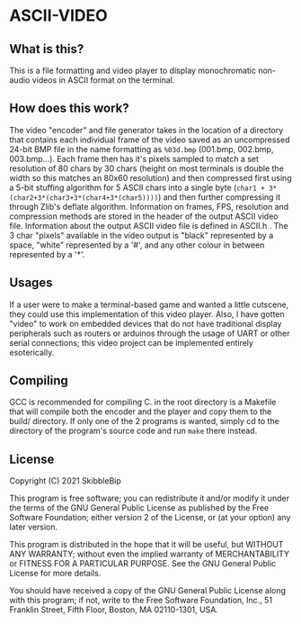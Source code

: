 # ASCII-VIDEO

## What is this?
This is a file formatting and video player to display monochromatic non-audio videos in ASCII format on the terminal. 
## How does this work? 
The video "encoder" and file generator takes in the location of a directory that contains each individual frame of the video saved as an uncompressed 24-bit BMP file in the name formatting as `%03d.bmp` (001.bmp, 002.bmp, 003.bmp...). Each frame then has it's pixels sampled to match a set resolution of 80 chars by 30 chars (height on most terminals is double the width so this matches an 80x60 resolution) and then compressed first using a 5-bit stuffing algorithm for 5 ASCII chars into a single byte (`char1 + 3*(char2+3*(char3+3*(char4+3*(char5))))`) and then further compressing it through Zlib's deflate algorithm. Information on frames, FPS, resolution and compression methods are stored in the header of the output ASCII video file. Information about the output ASCII video file is defined in ASCII.h . The 3 char "pixels" available in the video output is "black" represented by a space, "white" represented by a '#', and any other colour in between represented by a '*'.

## Usages
If a user were to make a terminal-based game and wanted a little cutscene, they could use this implementation of this video player. Also, I have gotten "video" to work on embedded devices that do not have traditional display peripherals such as routers or arduinos through the usage of UART or other serial connections; this video project can be implemented entirely esoterically.

## Compiling
GCC is recommended for compiling C. in the root directory is a Makefile that will compile both the encoder and the player and copy them to the build/ directory. If only one of the 2 programs is wanted, simply cd to the directory of the program's source code and run `make` there instead. 

## License
Copyright (C) 2021 SkibbleBip

This program is free software; you can redistribute it and/or modify it under the terms of the GNU General Public License as published by the Free Software Foundation; either version 2 of the License, or (at your option) any later version.

This program is distributed in the hope that it will be useful, but WITHOUT ANY WARRANTY; without even the implied warranty of MERCHANTABILITY or FITNESS FOR A PARTICULAR PURPOSE. See the GNU General Public License for more details.

You should have received a copy of the GNU General Public License along with this program; if not, write to the Free Software Foundation, Inc., 51 Franklin Street, Fifth Floor, Boston, MA 02110-1301, USA.
